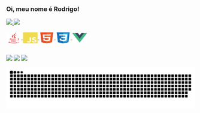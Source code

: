 ### Oi, meu nome é Rodrigo!

 <div>
  <a href="https://github.com/rdskill">
  <img height="165em" src="https://github-readme-stats.vercel.app/api?username=rdskill&show_icons=true&theme=merko&include_all_commits=true&count_private=true"/>
  <img height="165em" src="https://github-readme-stats.vercel.app/api/top-langs/?username=rdskill&layout=compact&langs_count=7&theme=merko"/>
</div>
  
<div style="display: inline_block"><br>
  <img align="center" alt="Rod-Java" height="30" width="40" src="https://raw.githubusercontent.com/devicons/devicon/master/icons/java/java-plain.svg">
  <img align="center" alt="Rod-Js" height="30" width="40" src="https://raw.githubusercontent.com/devicons/devicon/master/icons/javascript/javascript-plain.svg">
  <img align="center" alt="Rod-HTML" height="30" width="40" src="https://raw.githubusercontent.com/devicons/devicon/master/icons/html5/html5-original.svg">
  <img align="center" alt="Rod-CSS" height="30" width="40" src="https://raw.githubusercontent.com/devicons/devicon/master/icons/css3/css3-original.svg">
  <img align="center" alt="Rod-CSS" height="30" width="40" src="https://raw.githubusercontent.com/devicons/devicon/master/icons/vuejs/vuejs-original.svg">
</div>
  
    
  ##
 
<div> 
  <a href="https://instagram.com/rodrigodesousa03" target="_blank"><img src="https://img.shields.io/badge/-Instagram-%23E4405F?style=for-the-badge&logo=instagram&logoColor=white" target="_blank"></a>
  <a href = "mailto:rdsousa91@gmail.com"><img src="https://img.shields.io/badge/-Gmail-%23333?style=for-the-badge&logo=gmail&logoColor=white" target="_blank"></a>
  <a href="https://www.linkedin.com/in/rodrigo-de-sousa-57893552" target="_blank"><img src="https://img.shields.io/badge/-LinkedIn-%230077B5?style=for-the-badge&logo=linkedin&logoColor=white" target="_blank"></a> 
 
  ![Snake animation](https://github.com/rdskill/rdskill/blob/output/github-contribution-grid-snake.svg)
 
</div>

